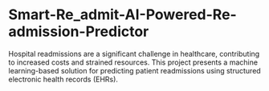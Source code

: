 # Smart-Re_admit-AI-Powered-Re-admission-Predictor
Hospital readmissions are a significant challenge in healthcare, contributing to increased costs and strained resources. This project presents a machine learning-based solution for predicting patient readmissions using structured electronic health records (EHRs).
